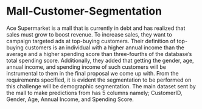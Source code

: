 # Mall-Customer-Segmentation
Ace Supermarket is a mall that is currently in debt and has realized that sales must grow to boost revenue.
To increase sales, they want to campaign targeted ads at top-buying customers. Their definition of top-buying customers is an individual with a higher annual income than the average and a higher spending score than three-fourths of the database’s total spending score.
Additionally, they added that getting the gender, age, annual income, and spending income of such customers will be instrumental to them in the final proposal we come up with. From the requirements specified, it is evident the segmentation to be performed on this challenge will be demographic segmentation.
The main dataset sent by the mall to make predictions from has 5 columns namely; CustomerID, Gender, Age, Annual Income, and Spending Score. 
